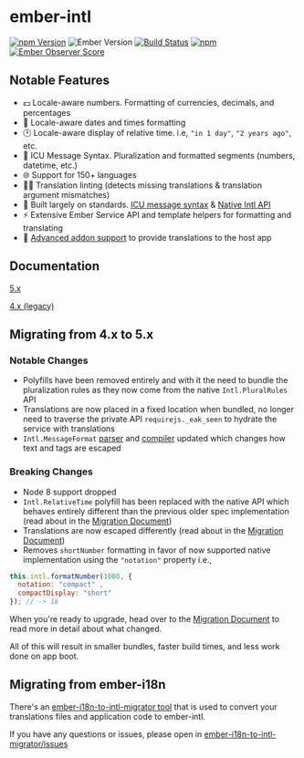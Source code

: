 # ember-intl

[![npm Version][npm-badge]][npm]
![Ember Version][ember-version]
[![Build Status][travis-badge]][travis]
[![npm](https://img.shields.io/npm/dm/ember-intl.svg)](https://www.npmjs.com/package/ember-intl)
[![Ember Observer Score](http://emberobserver.com/badges/ember-intl.svg)](http://emberobserver.com/addons/ember-intl)

## Notable Features

* 💵 Locale-aware numbers. Formatting of currencies, decimals, and percentages
* 📅 Locale-aware dates and times formatting
* 🕑 Locale-aware display of relative time. i.e, `"in 1 day"`, `"2 years ago"`, etc.
* 💬 ICU Message Syntax. Pluralization and formatted segments (numbers, datetime, etc.)
* 🌐 Support for 150+ languages
* 🕵🏻 Translation linting (detects missing translations & translation argument mismatches)
* 📜 Built largely on standards. [ICU message syntax][ICU] & [Native Intl API](https://developer.mozilla.org/en-US/docs/Web/JavaScript/Reference/Global_Objects/Intl)
* ⚡ Extensive Ember Service API and template helpers for formatting and translating
* 🎉 [Advanced addon support](https://ember-intl.github.io/ember-intl/docs/advanced/addon-support) to provide translations to the host app

## Documentation

[5.x](https://ember-intl.github.io/ember-intl/versions/master/docs/quickstart)

[4.x (legacy)](https://ember-intl.github.io/ember-intl/versions/v4.4.0/docs/quickstart)

## Migrating from 4.x to 5.x
### Notable Changes

* Polyfills have been removed entirely and with it the need to bundle the pluralization rules as they now come from the native `Intl.PluralRules` API
* Translations are now placed in a fixed location when bundled, no longer need to traverse the private API `requirejs._eak_seen` to hydrate the service with translations
* `Intl.MessageFormat` [parser](https://formatjs.io/docs/intl-messageformat-parser) and [compiler](https://formatjs.io/docs/intl-messageformat) updated which changes how text and tags are escaped

### Breaking Changes

* Node 8 support dropped
* `Intl.RelativeTime` polyfill has been replaced with the native API which behaves entirely different than the previous older spec implementation (read about in the [Migration Document](https://ember-intl.github.io/ember-intl/docs/guide/migration-4-0-to-5-0))
* Translations are now escaped differently (read about in the [Migration Document](https://ember-intl.github.io/ember-intl/docs/guide/migration-4-0-to-5-0))
* Removes `shortNumber` formatting in favor of now supported native implementation using the `"notation"` property i.e.,
```js
this.intl.formatNumber(1000, {
  notation: "compact" ,
  compactDisplay: "short"
}); // -> 1k
```

When you're ready to upgrade, head over to the [Migration Document](https://ember-intl.github.io/ember-intl/docs/guide/migration-4-0-to-5-0) to read more in detail about what changed.

All of this will result in smaller bundles, faster build times, and less work done on app boot.

## Migrating from ember-i18n

There's an [ember-i18n-to-intl-migrator tool](https://github.com/DockYard/ember-i18n-to-intl-migrator) that is used to convert your translations files and application code to ember-intl.

If you have any questions or issues, please open in [ember-i18n-to-intl-migrator/issues](https://github.com/DockYard/ember-i18n-to-intl-migrator/issues)

[npm]: https://www.npmjs.org/package/ember-intl
[npm-badge]: https://img.shields.io/npm/v/ember-intl.svg?style=flat-square
[travis]: https://travis-ci.com/ember-intl/ember-intl
[travis-badge]: https://travis-ci.com/ember-intl/ember-intl.svg?branch=master
[ember-version]: https://img.shields.io/badge/Ember-2.12%2B-brightgreen.svg
[ICU]: https://formatjs.io/docs/core-concepts/icu-syntax
